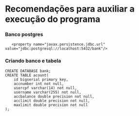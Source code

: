 # Recomendações para auxiliar a execução do programa

### Banco postgres
       <property name="javax.persistence.jdbc.url" value="jdbc:postgresql://localhost:5432/bank"/>
    
### Criando banco e tabela
    CREATE DATABASE bank;
    CREATE TABLE acount(
        id bigserial primary key,
        accnumber int not null,
        usercpf varchar(14) not null,
        username varchar(255) not null,
        accbalance double precision not null,
        acclimit double precision not null,
        maxlimit double precision not null
    );
